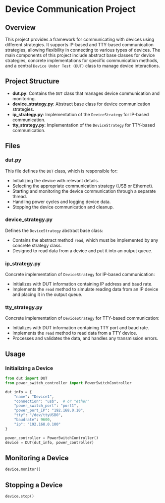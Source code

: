 # Device Communication Project

## Overview
This project provides a framework for communicating with devices using different strategies. It supports IP-based and TTY-based communication strategies, allowing flexibility in connecting to various types of devices. The main components of this project include abstract base classes for device strategies, concrete implementations for specific communication methods, and a central `Device Under Test (DUT)` class to manage device interactions.

## Project Structure

- **dut.py**: Contains the `DUT` class that manages device communication and monitoring.
- **device_strategy.py**: Abstract base class for device communication strategies.
- **ip_strategy.py**: Implementation of the `DeviceStrategy` for IP-based communication.
- **tty_strategy.py**: Implementation of the `DeviceStrategy` for TTY-based communication.

## Files

### dut.py
This file defines the `DUT` class, which is responsible for:
- Initializing the device with relevant details.
- Selecting the appropriate communication strategy (USB or Ethernet).
- Starting and monitoring the device communication through a separate thread.
- Handling power cycles and logging device data.
- Stopping the device communication and cleanup.

### device_strategy.py
Defines the `DeviceStrategy` abstract base class:
- Contains the abstract method `read`, which must be implemented by any concrete strategy class.
- Designed to read data from a device and put it into an output queue.

### ip_strategy.py
Concrete implementation of `DeviceStrategy` for IP-based communication:
- Initializes with DUT information containing IP address and baud rate.
- Implements the `read` method to simulate reading data from an IP device and placing it in the output queue.

### tty_strategy.py
Concrete implementation of `DeviceStrategy` for TTY-based communication:
- Initializes with DUT information containing TTY port and baud rate.
- Implements the `read` method to read data from a TTY device.
- Processes and validates the data, and handles any transmission errors.

## Usage

### Initializing a Device
```python
from dut import DUT
from power_switch_controller import PowerSwitchController

dut_info = {
    "name": "Device1",
    "connection": "usb",  # or "ether"
    "power_switch_port": "port1",
    "power_port_IP": "192.168.0.10",
    "tty": "/dev/ttyUSB0",
    "baudrate": 9600,
    "ip": "192.168.0.100"
}

power_controller = PowerSwitchController()
device = DUT(dut_info, power_controller)
```
## Monitoring a Device
```python
device.monitor()
```

## Stopping a Device
```python
device.stop()
```